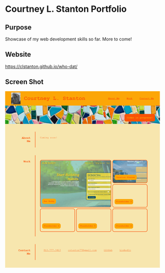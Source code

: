 # Courtney L. Stanton Portfolio

## Purpose
Showcase of my web development skills so far. More to come!

## Website
https://clstanton.github.io/who-dat/

## Screen Shot
![](/assets/images/screencapture-clstanton-github-io-who-dat-2020-06-02-20_45_17.png)
